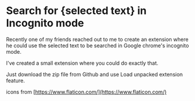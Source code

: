 # Search for {selected text} in Incognito mode

Recently one of my friends reached out to me to create an extension
where he could use the selected text to be searched in Google chrome's
incognito mode.  

I've created a small extension where you could do exactly that.  

Just download the zip file from Github and use Load unpacked extension
feature. 

icons from [https://www.flaticon.com/](https://www.flaticon.com/) 
